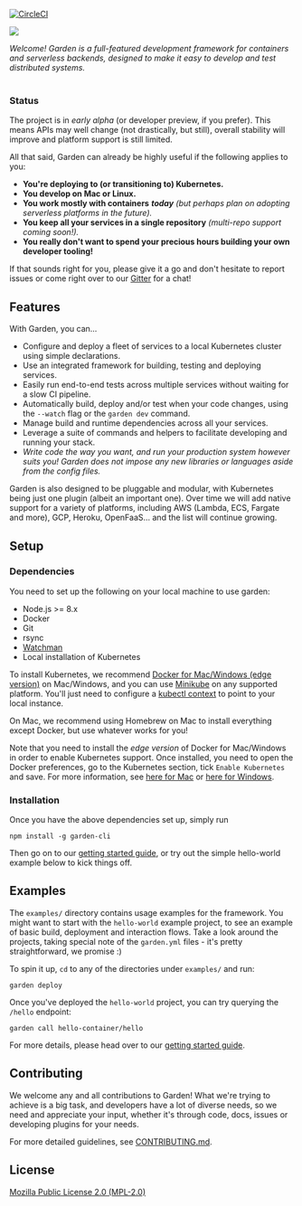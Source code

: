 [![CircleCI](https://circleci.com/gh/garden-io/garden/tree/master.svg?style=svg&circle-token=ac1ec9984d093f91e594e5a0a03b34cec2c2a093)](https://circleci.com/gh/garden-io/garden/tree/master)
 

![](docs/garden-banner-logotype-left-2.png)

*Welcome! Garden is a full-featured development framework for containers and serverless backends, designed to make 
it easy to develop and test distributed systems.* 
<br><br>

### Status

The project is in _early alpha_ (or developer preview, if you prefer). This means APIs may well change (not drastically,
but still), overall stability will improve and platform support is still limited.

All that said, Garden can already be highly useful if the following applies to you:

* **You're deploying to (or transitioning to) Kubernetes.**
* **You develop on Mac or Linux.**
* **You work mostly with containers** _**today**_ _\(but perhaps plan on adopting serverless platforms in the future\)._
* **You keep all your services in a single repository** _(multi-repo support coming soon!)._
* **You really don't want to spend your precious hours building your own developer tooling!**

If that sounds right for you, please give it a go and don't hesitate to report issues or come right over 
to our [Gitter](https://gitter.im/garden-io/Lobby#) for a chat!


## Features

With Garden, you can...

* Configure and deploy a fleet of services to a local Kubernetes cluster using simple declarations.
* Use an integrated framework for building, testing and deploying services.
* Easily run end-to-end tests across multiple services without waiting for a slow CI pipeline.
* Automatically build, deploy and/or test when your code changes, using the `--watch` flag or the `garden dev` command.
* Manage build and runtime dependencies across all your services.
* Leverage a suite of commands and helpers to facilitate developing and running your stack.
* _Write code the way you want, and run your production system however suits you! Garden does not impose any new 
libraries or languages aside from the config files._ 

Garden is also designed to be pluggable and modular, with Kubernetes being just one plugin (albeit an important one). 
Over time we will add native support for a variety of platforms, including AWS (Lambda, ECS, Fargate and more), 
GCP, Heroku, OpenFaaS... and the list will continue growing.


## Setup

### Dependencies

You need to set up the following on your local machine to use garden:
* Node.js >= 8.x
* Docker
* Git
* rsync
* [Watchman](https://facebook.github.io/watchman/docs/install.html)
* Local installation of Kubernetes

To install Kubernetes, we recommend [Docker for Mac/Windows (edge version)](https://docs.docker.com/engine/installation/) 
on Mac/Windows, and you can use [Minikube](https://github.com/kubernetes/minikube) on any supported platform.
You'll just need to configure a [kubectl context](https://kubernetes.io/docs/reference/kubectl/cheatsheet/#kubectl-context-and-configuration)
to point to your local instance.

<!--- TODO: explain kubectl contexts somewhere in more detail --->

On Mac, we recommend using Homebrew on Mac to install everything except Docker, but use whatever works for you! 

Note that you need to install the _edge version_ of Docker for Mac/Windows in 
order to enable Kubernetes support. Once installed, you need to open the 
Docker preferences, go to the Kubernetes section, tick `Enable Kubernetes` and 
save. For more information, see [here for Mac](https://docs.docker.com/docker-for-mac/kubernetes/)
or [here for Windows](https://docs.docker.com/docker-for-windows/kubernetes/).

### Installation

Once you have the above dependencies set up, simply run

    npm install -g garden-cli

Then go on to our [getting started guide](docs/getting-started.md), or try out the simple hello-world 
example below to kick things off.


## Examples

The `examples/` directory contains usage examples for the framework. You might want to start with
the `hello-world` example project, to see an example of basic build, deployment and interaction
flows. Take a look around the projects, taking special note of the `garden.yml` files - 
it's pretty straightforward, we promise :)

To spin it up, `cd` to any of the directories under `examples/` and run:

    garden deploy
    
Once you've deployed the `hello-world` project, you can try querying the `/hello` endpoint:

    garden call hello-container/hello
    
For more details, please head over to our [getting started guide](docs/getting-started.md).


## Contributing

We welcome any and all contributions to Garden! What we're trying to achieve is a big task, and 
developers have a lot of diverse needs, so we need and appreciate your input, whether it's through 
code, docs, issues or developing plugins for your needs.

For more detailed guidelines, see [CONTRIBUTING.md](CONTRIBUTING.md).


## License

[Mozilla Public License 2.0 (MPL-2.0)](LICENSE.md)
